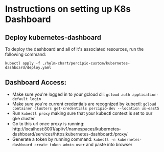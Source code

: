 # Instructions on setting up K8s Dashboard

## Deploy kubernetes-dashboard
To deploy the dashboard and all of it's associated resources, run the following command:

`kubectl apply -f ./helm-chart/percipio-custom/kubernetes-dashboard/deploy.yaml`

## Dashboard Access:

- Make sure you're logged in to your gcloud cli: `gcloud auth application-default login`
- Make sure you're current credentials are recognized by kubectl: `gcloud container clusters get-credentials percipio-dev --location us-east5`
- Run `kubectl proxy` making sure that your kubectl context is set to our gke cluster
- Go to this url once proxy is running: http://localhost:8001/api/v1/namespaces/kubernetes-dashboard/services/https:kubernetes-dashboard:/proxy/
- Generate a token by running command: `kubectl -n kubernetes-dashboard create token admin-user` and paste into browser